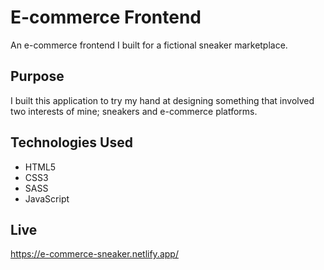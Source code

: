 # E-commerce Frontend

An e-commerce frontend I built for a fictional sneaker marketplace.

## Purpose

I built this application to try my hand at designing something that involved two interests of mine; sneakers and e-commerce platforms.

## Technologies Used

- HTML5
- CSS3
- SASS
- JavaScript

## Live

https://e-commerce-sneaker.netlify.app/

